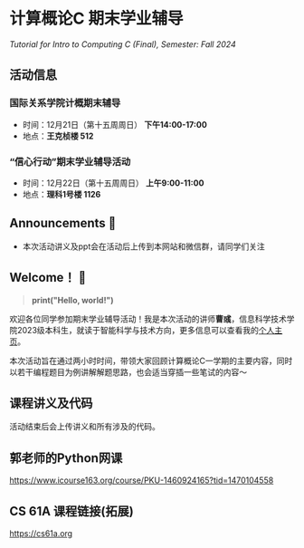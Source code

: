 # 计算概论C 期末学业辅导
*Tutorial for Intro to Computing C (Final), Semester: Fall 2024*

## 活动信息
### 国际关系学院计概期末辅导
* 时间：12月21日（第十五周周日） **下午14:00-17:00**
* 地点：**王克桢楼 512**

### “信心行动”期末学业辅导活动
* 时间：12月22日（第十五周周日） **上午9:00-11:00**
* 地点：**理科1号楼 1126**

## Announcements 📢
* 本次活动讲义及ppt会在活动后上传到本网站和微信群，请同学们关注

## Welcome！ 🎉
> **print("Hello, world!")**

欢迎各位同学参加期末学业辅导活动！我是本次活动的讲师**曹彧**，信息科学技术学院2023级本科生，就读于智能科学与技术方向，更多信息可以查看我的[个人主页](https://calvinxiaocao.github.io)。

本次活动旨在通过两小时时间，带领大家回顾计算概论C一学期的主要内容，同时以若干编程题目为例讲解解题思路，也会适当穿插一些笔试的内容～

## 课程讲义及代码
活动结束后会上传讲义和所有涉及的代码。

## 郭老师的Python网课
https://www.icourse163.org/course/PKU-1460924165?tid=1470104558

## CS 61A 课程链接(拓展)
https://cs61a.org
